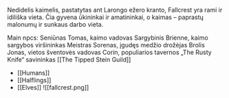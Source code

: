 Nedidelis kaimelis, pastatytas ant Larongo ežero kranto, Fallcrest yra rami ir idiliška vieta. Čia gyvena ūkininkai ir amatininkai, o kaimas – paprastų malonumų ir sunkaus darbo vieta.

Main npcs:
Seniūnas Tomas, kaimo vadovas
Sargybinis Brienne, kaimo sargybos viršininkas
Meistras Sorenas, įgudęs medžio drožėjas
Brolis Jonas, vietos šventovės vadovas
Corin, populiarios tavernos „The Rusty Knife“ savininkas [[The Tipped Stein Guild]]


-   [[Humans]]
-   [[Halflings]]
-   [[Elves]]
![[fallcrest.png]]